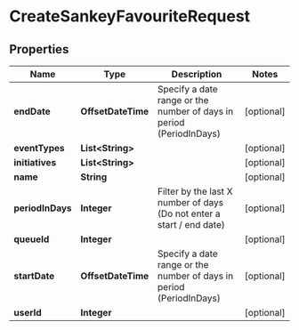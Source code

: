 

# CreateSankeyFavouriteRequest


## Properties

| Name | Type | Description | Notes |
|------------ | ------------- | ------------- | -------------|
|**endDate** | **OffsetDateTime** | Specify a date range or the number of days in period (PeriodInDays) |  [optional] |
|**eventTypes** | **List&lt;String&gt;** |  |  [optional] |
|**initiatives** | **List&lt;String&gt;** |  |  [optional] |
|**name** | **String** |  |  [optional] |
|**periodInDays** | **Integer** | Filter by the last X number of days (Do not enter a start / end date) |  [optional] |
|**queueId** | **Integer** |  |  [optional] |
|**startDate** | **OffsetDateTime** | Specify a date range or the number of days in period (PeriodInDays) |  [optional] |
|**userId** | **Integer** |  |  [optional] |



